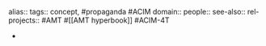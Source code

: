 alias::
tags:: concept, #propaganda #ACIM
domain::
people::
see-also::
rel-projects:: #AMT #[[AMT hyperbook]] #ACIM-4T



-
